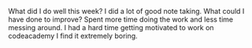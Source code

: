 What did I do well this week?
I did a lot of good note taking.
What could I have done to improve?
Spent more time doing the work and less time messing around. I had a hard time getting motivated to work on codeacademy I find it extremely boring.
